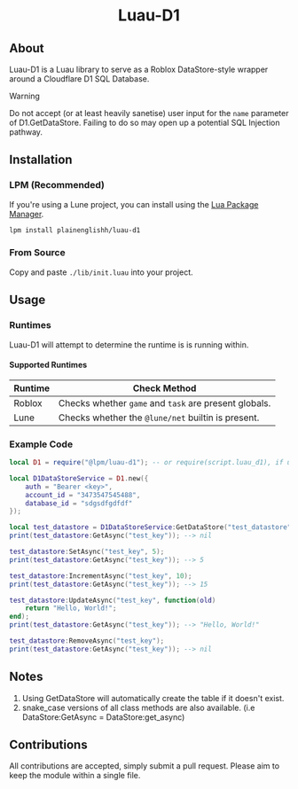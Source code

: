 <!-- markdownlint-disable MD041 -->
<!-- markdownlint-disable MD033 -->
<!-- markdownlint-disable MD001 -->

<div align="center">

# Luau-D1

</div>

## About

Luau-D1 is a Luau library to serve as a Roblox DataStore-style wrapper around a Cloudflare D1 SQL Database.

> [!WARNING]
> Do not accept (or at least heavily sanetise) user input for the `name` parameter of D1.GetDataStore. Failing to do so may open up a potential SQL Injection pathway.

## Installation

### LPM (Recommended)

If you're using a Lune project, you can install using the [Lua Package Manager](https://github.com/Spearhead-Industries/lpm).

```bash
lpm install plainenglishh/luau-d1
```

### From Source

Copy and paste `./lib/init.luau` into your project.

## Usage

### Runtimes

Luau-D1 will attempt to determine the runtime is is running within.

#### Supported Runtimes

|Runtime|Check Method|
|---|---|
|Roblox|Checks whether `game` and `task` are present globals.|
|Lune|Checks whether the `@lune/net` builtin is present.|

### Example Code

```lua
local D1 = require("@lpm/luau-d1"); -- or require(script.luau_d1), if using in roblox.

local D1DataStoreService = D1.new({
    auth = "Bearer <key>",
    account_id = "3473547545488",
    database_id = "sdgsdfgdfdf"
});

local test_datastore = D1DataStoreService:GetDataStore("test_datastore");
print(test_datastore:GetAsync("test_key")); --> nil

test_datastore:SetAsync("test_key", 5);
print(test_datastore:GetAsync("test_key")); --> 5

test_datastore:IncrementAsync("test_key", 10);
print(test_datastore:GetAsync("test_key")); --> 15

test_datastore:UpdateAsync("test_key", function(old)
    return "Hello, World!";
end);
print(test_datastore:GetAsync("test_key")); --> "Hello, World!"

test_datastore:RemoveAsync("test_key");
print(test_datastore:GetAsync("test_key")); --> nil
```

## Notes

1. Using GetDataStore will automatically create the table if it doesn't exist.
2. snake_case versions of all class methods are also available. (i.e DataStore:GetAsync = DataStore:get_async)

## Contributions

All contributions are accepted, simply submit a pull request. Please aim to keep the module within a single file.
